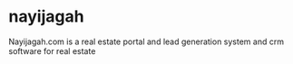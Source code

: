 # nayijagah
Nayijagah.com is a real estate portal and lead generation system and crm software for real estate
